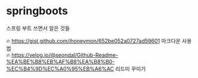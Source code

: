# springboots
스프링 부트 쓰면서 알은 것들

:fire: https://gist.github.com/ihoneymon/652be052a0727ad59601 마크다운 사용법 
<br>
:fire: https://velog.io/@seondal/Github-Readme-%EA%BE%B8%EB%AF%B8%EA%B8%B0-%EC%B4%9D%EC%A0%95%EB%A6%AC 리드미 꾸미기 
